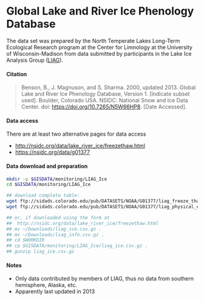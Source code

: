 # Global Lake and River Ice Phenology Database

The data set was prepared by the North Temperate Lakes Long-Term Ecological Research program at the Center for Limnology at the University of Wisconsin-Madison from data submitted by participants in the Lake Ice Analysis Group ([LIAG](https://lter.limnology.wisc.edu/project/lake-ice-international-collaborations)).

#### Citation

> Benson, B., J. Magnuson, and S. Sharma. 2000, updated 2013. Global Lake and River Ice Phenology Database, Version 1. [Indicate subset used]. Boulder, Colorado USA. NSIDC: National Snow and Ice Data Center. doi: https://doi.org/10.7265/N5W66HP8. [Date Accessed].

#### Data access

There are at least two alternative pages for data access
* http://nsidc.org/data/lake_river_ice/freezethaw.html
* https://nsidc.org/data/g01377

#### Data download and preparation

```sh
mkdir -p $GISDATA/monitoring/LIAG_Ice
cd $GISDATA/monitoring/LIAG_Ice

## download complete table:
wget ftp://sidads.colorado.edu/pub/DATASETS/NOAA/G01377/liag_freeze_thaw_table.csv
wget ftp://sidads.colorado.edu/pub/DATASETS/NOAA/G01377/liag_physical_character_table.csv

## or, if downloaded using the form at
##  http://nsidc.org/data/lake_river_ice/freezethaw.html
## mv ~/Downloads/liag_ice.csv.gz .
## mv ~/Downloads/liag_info.csv.gz .
## cd $WORKDIR
## cp $GISDATA/monitoring/LIAG_Ice/liag_ice.csv.gz .
## gunzip liag_ice.csv.gz
```

#### Notes
* Only data contributed by members of LIAG, thus no data from southern hemisphere, Alaska, etc.
* Apparently last updated in 2013
